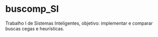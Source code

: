 # buscomp_SI
Trabalho I de Sistemas Inteligentes, objetivo: implementar e comparar buscas cegas e heurísticas.
